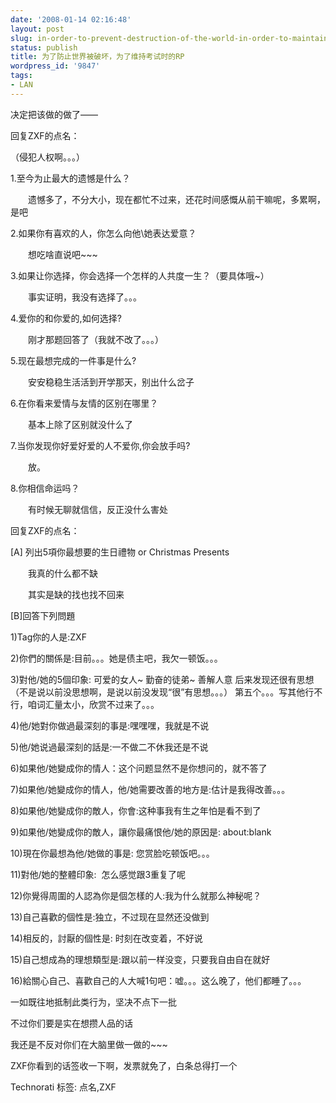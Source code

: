 ```yaml
---
date: '2008-01-14 02:16:48'
layout: post
slug: in-order-to-prevent-destruction-of-the-world-in-order-to-maintain-the-rp-exam
status: publish
title: 为了防止世界被破坏，为了维持考试时的RP
wordpress_id: '9847'
tags:
- LAN
---
```


决定把该做的做了——


回复ZXF的点名：


（侵犯人权啊。。。）


1.至今为止最大的遗憾是什么？


　　遗憾多了，不分大小，现在都忙不过来，还花时间感慨从前干嘛呢，多累啊，是吧


2.如果你有喜欢的人，你怎么向他\她表达爱意？


　　想吃啥直说吧~~~


3.如果让你选择，你会选择一个怎样的人共度一生？（要具体哦~）


　　事实证明，我没有选择了。。。


4.爱你的和你爱的,如何选择?


　　刚才那题回答了（我就不改了。。。）


5.现在最想完成的一件事是什么?


　　安安稳稳生活活到开学那天，别出什么岔子


6.在你看来爱情与友情的区别在哪里？


　　基本上除了区别就没什么了


7.当你发现你好爱好爱的人不爱你,你会放手吗?


　　放。


8.你相信命运吗？


　　有时候无聊就信信，反正没什么害处


回复ZXF的点名：


[A] 列出5項你最想要的生日禮物 or Christmas Presents


　　我真的什么都不缺


　　其实是缺的找也找不回来


[B]回答下列問題


1)Tag你的人是:ZXF


2)你們的關係是:目前。。。她是债主吧，我欠一顿饭。。。


3)對他/她的5個印象: 可爱的女人~ 勤奋的徒弟~ 善解人意 后来发现还很有思想（不是说以前没思想啊，是说以前没发现“很”有思想。。。） 第五个。。。写其他行不行，咱词汇量太小，欣赏不过来了。。。


4)他/她對你做過最深刻的事是:嘿嘿嘿，我就是不说


5)他/她说過最深刻的話是:一不做二不休我还是不说


6)如果他/她變成你的情人：这个问题显然不是你想问的，就不答了


7)如果他/她變成你的情人，他/她需要改善的地方是:估计是我得改善。。。


8)如果他/她變成你的敵人，你會:这种事我有生之年怕是看不到了


9)如果他/她變成你的敵人，讓你最痛恨他/她的原因是: about:blank


10)現在你最想為他/她做的事是: 您赏脸吃顿饭吧。。。


11)對他/她的整體印象:  怎么感觉跟3重复了呢


12)你覺得周圍的人認為你是個怎樣的人:我为什么就那么神秘呢？


13)自己喜歡的個性是:独立，不过现在显然还没做到


14)相反的，討厭的個性是: 时刻在改变着，不好说


15)自己想成為的理想類型是:跟以前一样没变，只要我自由自在就好


16)給關心自己、喜歡自己的人大喊1句吧：嘘。。。这么晚了，他们都睡了。。。


一如既往地抵制此类行为，坚决不点下一批


不过你们要是实在想攒人品的话


我还是不反对你们在大脑里做一做的~~~


ZXF你看到的话签收一下啊，发票就免了，白条总得打一个


Technorati 标签: 点名,ZXF
